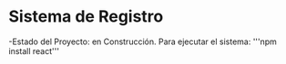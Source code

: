 <h1>Sistema de Registro </h1>
-Estado del Proyecto: en Construcción.
Para ejecutar el sistema:
'''npm install react'''
